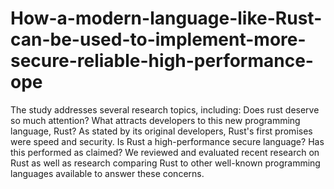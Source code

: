 # How-a-modern-language-like-Rust-can-be-used-to-implement-more-secure-reliable-high-performance-ope


The study addresses several research topics, including: Does rust deserve so much attention? What attracts developers to this new programming language, Rust? As stated by its original developers, Rust's first promises were speed and security. Is Rust a high-performance secure language? Has this performed as claimed? We reviewed and evaluated recent research on Rust as well as research comparing Rust to other well-known programming languages available to answer these concerns.
